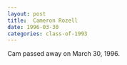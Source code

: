 ```yaml
---
layout: post
title:  Cameron Rozell
date: 1996-03-30
categories: class-of-1993
---
```

Cam passed away on March 30, 1996.
